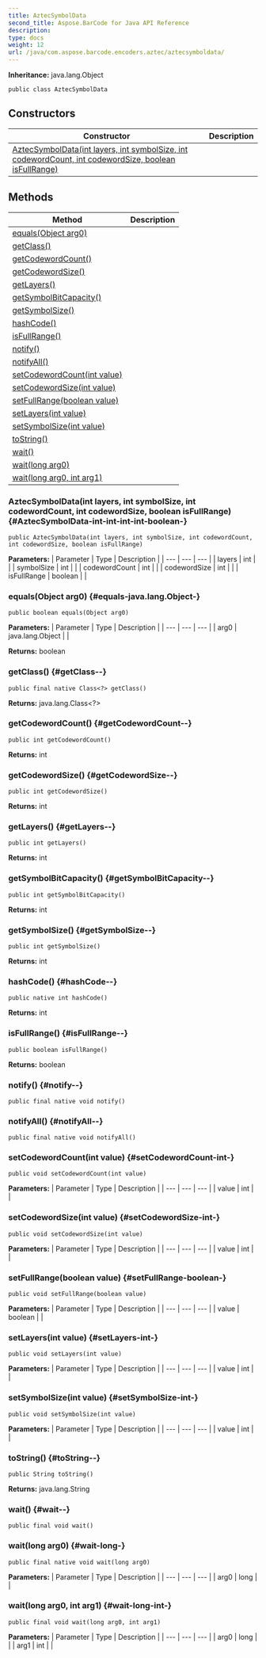 ```yaml
---
title: AztecSymbolData
second_title: Aspose.BarCode for Java API Reference
description: 
type: docs
weight: 12
url: /java/com.aspose.barcode.encoders.aztec/aztecsymboldata/
---
```

**Inheritance:**
java.lang.Object
```
public class AztecSymbolData
```
## Constructors

| Constructor | Description |
| --- | --- |
| [AztecSymbolData(int layers, int symbolSize, int codewordCount, int codewordSize, boolean isFullRange)](#AztecSymbolData-int-int-int-int-boolean-) |  |
## Methods

| Method | Description |
| --- | --- |
| [equals(Object arg0)](#equals-java.lang.Object-) |  |
| [getClass()](#getClass--) |  |
| [getCodewordCount()](#getCodewordCount--) |  |
| [getCodewordSize()](#getCodewordSize--) |  |
| [getLayers()](#getLayers--) |  |
| [getSymbolBitCapacity()](#getSymbolBitCapacity--) |  |
| [getSymbolSize()](#getSymbolSize--) |  |
| [hashCode()](#hashCode--) |  |
| [isFullRange()](#isFullRange--) |  |
| [notify()](#notify--) |  |
| [notifyAll()](#notifyAll--) |  |
| [setCodewordCount(int value)](#setCodewordCount-int-) |  |
| [setCodewordSize(int value)](#setCodewordSize-int-) |  |
| [setFullRange(boolean value)](#setFullRange-boolean-) |  |
| [setLayers(int value)](#setLayers-int-) |  |
| [setSymbolSize(int value)](#setSymbolSize-int-) |  |
| [toString()](#toString--) |  |
| [wait()](#wait--) |  |
| [wait(long arg0)](#wait-long-) |  |
| [wait(long arg0, int arg1)](#wait-long-int-) |  |
### AztecSymbolData(int layers, int symbolSize, int codewordCount, int codewordSize, boolean isFullRange) {#AztecSymbolData-int-int-int-int-boolean-}
```
public AztecSymbolData(int layers, int symbolSize, int codewordCount, int codewordSize, boolean isFullRange)
```


**Parameters:**
| Parameter | Type | Description |
| --- | --- | --- |
| layers | int |  |
| symbolSize | int |  |
| codewordCount | int |  |
| codewordSize | int |  |
| isFullRange | boolean |  |

### equals(Object arg0) {#equals-java.lang.Object-}
```
public boolean equals(Object arg0)
```




**Parameters:**
| Parameter | Type | Description |
| --- | --- | --- |
| arg0 | java.lang.Object |  |

**Returns:**
boolean
### getClass() {#getClass--}
```
public final native Class<?> getClass()
```




**Returns:**
java.lang.Class<?>
### getCodewordCount() {#getCodewordCount--}
```
public int getCodewordCount()
```




**Returns:**
int
### getCodewordSize() {#getCodewordSize--}
```
public int getCodewordSize()
```




**Returns:**
int
### getLayers() {#getLayers--}
```
public int getLayers()
```




**Returns:**
int
### getSymbolBitCapacity() {#getSymbolBitCapacity--}
```
public int getSymbolBitCapacity()
```




**Returns:**
int
### getSymbolSize() {#getSymbolSize--}
```
public int getSymbolSize()
```




**Returns:**
int
### hashCode() {#hashCode--}
```
public native int hashCode()
```




**Returns:**
int
### isFullRange() {#isFullRange--}
```
public boolean isFullRange()
```




**Returns:**
boolean
### notify() {#notify--}
```
public final native void notify()
```




### notifyAll() {#notifyAll--}
```
public final native void notifyAll()
```




### setCodewordCount(int value) {#setCodewordCount-int-}
```
public void setCodewordCount(int value)
```




**Parameters:**
| Parameter | Type | Description |
| --- | --- | --- |
| value | int |  |

### setCodewordSize(int value) {#setCodewordSize-int-}
```
public void setCodewordSize(int value)
```




**Parameters:**
| Parameter | Type | Description |
| --- | --- | --- |
| value | int |  |

### setFullRange(boolean value) {#setFullRange-boolean-}
```
public void setFullRange(boolean value)
```




**Parameters:**
| Parameter | Type | Description |
| --- | --- | --- |
| value | boolean |  |

### setLayers(int value) {#setLayers-int-}
```
public void setLayers(int value)
```




**Parameters:**
| Parameter | Type | Description |
| --- | --- | --- |
| value | int |  |

### setSymbolSize(int value) {#setSymbolSize-int-}
```
public void setSymbolSize(int value)
```




**Parameters:**
| Parameter | Type | Description |
| --- | --- | --- |
| value | int |  |

### toString() {#toString--}
```
public String toString()
```




**Returns:**
java.lang.String
### wait() {#wait--}
```
public final void wait()
```




### wait(long arg0) {#wait-long-}
```
public final native void wait(long arg0)
```




**Parameters:**
| Parameter | Type | Description |
| --- | --- | --- |
| arg0 | long |  |

### wait(long arg0, int arg1) {#wait-long-int-}
```
public final void wait(long arg0, int arg1)
```




**Parameters:**
| Parameter | Type | Description |
| --- | --- | --- |
| arg0 | long |  |
| arg1 | int |  |

